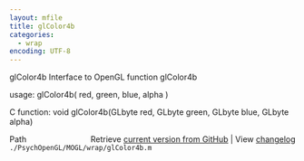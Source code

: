 ```yaml
---
layout: mfile
title: glColor4b
categories:
  - wrap
encoding: UTF-8
---
```


glColor4b  Interface to OpenGL function glColor4b  

usage:  glColor4b( red, green, blue, alpha )  

C function:  void glColor4b(GLbyte red, GLbyte green, GLbyte blue, GLbyte alpha)  


<div class="code_header" style="text-align:right;">
  <span style="float:left;">Path&nbsp;&nbsp;</span> <span class="counter">Retrieve <a href=
  "https://raw.github.com/Psychtoolbox-3/Psychtoolbox-3/beta/./PsychOpenGL/MOGL/wrap/glColor4b.m">current version from GitHub</a> | View <a href=
  "https://github.com/Psychtoolbox-3/Psychtoolbox-3/commits/beta/./PsychOpenGL/MOGL/wrap/glColor4b.m">changelog</a></span>
</div>
<div class="code">
  <code>./PsychOpenGL/MOGL/wrap/glColor4b.m</code>
</div>
